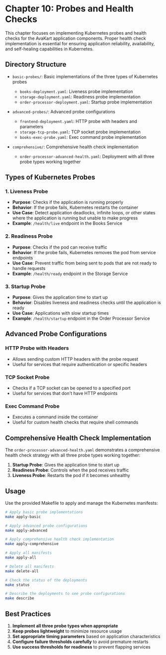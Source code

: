 # Chapter 10: Probes and Health Checks

This chapter focuses on implementing Kubernetes probes and health checks for the AvaKart application components. Proper health check implementation is essential for ensuring application reliability, availability, and self-healing capabilities in Kubernetes.

## Directory Structure

- `basic-probes/`: Basic implementations of the three types of Kubernetes probes
  - `books-deployment.yaml`: Liveness probe implementation
  - `storage-deployment.yaml`: Readiness probe implementation
  - `order-processor-deployment.yaml`: Startup probe implementation

- `advanced-probes/`: Advanced probe configurations
  - `frontend-deployment.yaml`: HTTP probe with headers and parameters
  - `storage-tcp-probe.yaml`: TCP socket probe implementation
  - `books-exec-probe.yaml`: Exec command probe implementation

- `comprehensive/`: Comprehensive health check implementation
  - `order-processor-advanced-health.yaml`: Deployment with all three probe types working together

## Types of Kubernetes Probes

### 1. Liveness Probe
- **Purpose**: Checks if the application is running properly
- **Behavior**: If the probe fails, Kubernetes restarts the container
- **Use Case**: Detect application deadlocks, infinite loops, or other states where the application is running but unable to make progress
- **Example**: `/health/live` endpoint in the Books Service

### 2. Readiness Probe
- **Purpose**: Checks if the pod can receive traffic
- **Behavior**: If the probe fails, Kubernetes removes the pod from service endpoints
- **Use Case**: Prevent traffic from being sent to pods that are not ready to handle requests
- **Example**: `/health/ready` endpoint in the Storage Service

### 3. Startup Probe
- **Purpose**: Gives the application time to start up
- **Behavior**: Disables liveness and readiness checks until the application is ready
- **Use Case**: Applications with slow startup times
- **Example**: `/health/startup` endpoint in the Order Processor Service

## Advanced Probe Configurations

### HTTP Probe with Headers
- Allows sending custom HTTP headers with the probe request
- Useful for services that require authentication or specific headers

### TCP Socket Probe
- Checks if a TCP socket can be opened to a specified port
- Useful for services that don't have HTTP endpoints

### Exec Command Probe
- Executes a command inside the container
- Useful for custom health checks that require shell commands

## Comprehensive Health Check Implementation

The `order-processor-advanced-health.yaml` demonstrates a comprehensive health check strategy with all three probe types working together:

1. **Startup Probe**: Gives the application time to start up
2. **Readiness Probe**: Controls when the pod receives traffic
3. **Liveness Probe**: Restarts the pod if it becomes unhealthy

## Usage

Use the provided Makefile to apply and manage the Kubernetes manifests:

```bash
# Apply basic probe implementations
make apply-basic

# Apply advanced probe configurations
make apply-advanced

# Apply comprehensive health check implementation
make apply-comprehensive

# Apply all manifests
make apply-all

# Delete all manifests
make delete-all

# Check the status of the deployments
make status

# Describe the deployments to see probe configurations
make describe
```

## Best Practices

1. **Implement all three probe types when appropriate**
2. **Keep probes lightweight** to minimize resource usage
3. **Set appropriate timing parameters** based on application characteristics
4. **Configure failure thresholds carefully** to avoid premature restarts
5. **Use success thresholds for readiness** to prevent flapping services
